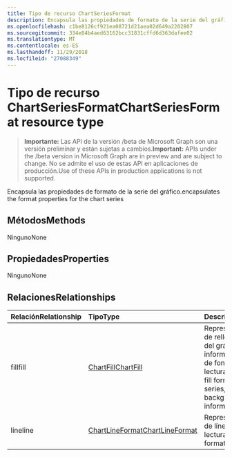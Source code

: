 ```yaml
---
title: Tipo de recurso ChartSeriesFormat
description: Encapsula las propiedades de formato de la serie del gráfico.
ms.openlocfilehash: c1be8126cf921ea08721d21aea02d649a2202807
ms.sourcegitcommit: 334e84b4aed63162bcc31831cffd6d363dafee02
ms.translationtype: MT
ms.contentlocale: es-ES
ms.lasthandoff: 11/29/2018
ms.locfileid: "27088349"
---
```

# <a name="chartseriesformat-resource-type"></a><span data-ttu-id="910ec-103">Tipo de recurso ChartSeriesFormat</span><span class="sxs-lookup"><span data-stu-id="910ec-103">ChartSeriesFormat resource type</span></span>

> <span data-ttu-id="910ec-104">**Importante:** Las API de la versión /beta de Microsoft Graph son una versión preliminar y están sujetas a cambios.</span><span class="sxs-lookup"><span data-stu-id="910ec-104">**Important:** APIs under the /beta version in Microsoft Graph are in preview and are subject to change.</span></span> <span data-ttu-id="910ec-105">No se admite el uso de estas API en aplicaciones de producción.</span><span class="sxs-lookup"><span data-stu-id="910ec-105">Use of these APIs in production applications is not supported.</span></span>

<span data-ttu-id="910ec-106">Encapsula las propiedades de formato de la serie del gráfico.</span><span class="sxs-lookup"><span data-stu-id="910ec-106">encapsulates the format properties for the chart series</span></span>


## <a name="methods"></a><span data-ttu-id="910ec-107">Métodos</span><span class="sxs-lookup"><span data-stu-id="910ec-107">Methods</span></span>
<span data-ttu-id="910ec-108">Ninguno</span><span class="sxs-lookup"><span data-stu-id="910ec-108">None</span></span>

## <a name="properties"></a><span data-ttu-id="910ec-109">Propiedades</span><span class="sxs-lookup"><span data-stu-id="910ec-109">Properties</span></span>
<span data-ttu-id="910ec-110">Ninguno</span><span class="sxs-lookup"><span data-stu-id="910ec-110">None</span></span>

## <a name="relationships"></a><span data-ttu-id="910ec-111">Relaciones</span><span class="sxs-lookup"><span data-stu-id="910ec-111">Relationships</span></span>
| <span data-ttu-id="910ec-112">Relación</span><span class="sxs-lookup"><span data-stu-id="910ec-112">Relationship</span></span> | <span data-ttu-id="910ec-113">Tipo</span><span class="sxs-lookup"><span data-stu-id="910ec-113">Type</span></span>   |<span data-ttu-id="910ec-114">Descripción</span><span class="sxs-lookup"><span data-stu-id="910ec-114">Description</span></span>|
|:---------------|:--------|:----------|
|<span data-ttu-id="910ec-115">fill</span><span class="sxs-lookup"><span data-stu-id="910ec-115">fill</span></span>|[<span data-ttu-id="910ec-116">ChartFill</span><span class="sxs-lookup"><span data-stu-id="910ec-116">ChartFill</span></span>](chartfill.md)|<span data-ttu-id="910ec-p102">Representa el formato de relleno de una serie del gráfico, que incluye información del formato de fondo. Solo lectura.</span><span class="sxs-lookup"><span data-stu-id="910ec-p102">Represents the fill format of a chart series, which includes background formating information. Read-only.</span></span>|
|<span data-ttu-id="910ec-119">line</span><span class="sxs-lookup"><span data-stu-id="910ec-119">line</span></span>|[<span data-ttu-id="910ec-120">ChartLineFormat</span><span class="sxs-lookup"><span data-stu-id="910ec-120">ChartLineFormat</span></span>](chartlineformat.md)|<span data-ttu-id="910ec-p103">Representa el formato de línea. Solo lectura.</span><span class="sxs-lookup"><span data-stu-id="910ec-p103">Represents line formatting. Read-only.</span></span>|

<!-- uuid: 8fcb5dbc-d5aa-4681-8e31-b001d5168d79
2015-10-25 14:57:30 UTC -->
<!-- {
  "type": "#page.annotation",
  "description": "ChartSeriesFormat resource",
  "keywords": "",
  "section": "documentation",
  "tocPath": ""
}-->